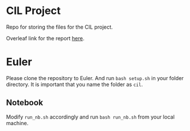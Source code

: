 # CIL Project

Repo for storing the files for the CIL project. 

Overleaf link for the report [here](https://www.overleaf.com/project/62431cee5ebeafd813c104c3).

# Euler
Please clone the repository to Euler. And run `bash setup.sh` in your folder directory. It is important that you name the folder as `cil`.

## Notebook
Modify `run_nb.sh` accordingly and run `bash run_nb.sh` from your local machine.
